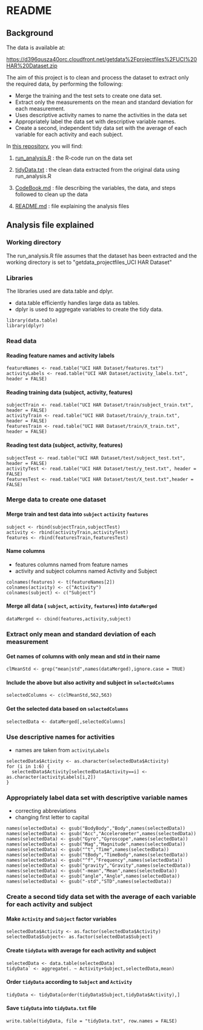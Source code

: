 # README 

## Background
The data is available at:

https://d396qusza40orc.cloudfront.net/getdata%2Fprojectfiles%2FUCI%20HAR%20Dataset.zip  
  
The aim of this project is to clean and process the dataset to extract only the required data, by performing the following:
- Merge the training and the test sets to create one data set.
- Extract only the measurements on the mean and standard deviation for each measurement. 
- Uses descriptive activity names to name the activities in the data set
- Appropriately label the data set with descriptive variable names. 
- Create a second, independent tidy data set with the average of each variable for each activity and each subject.
    
In [this repository](https://github.com/alexismak/GettingAndCleaningData), you will find:

1. [run_analysis.R](https://github.com/alexismak/GettingAndCleaningData/blob/main/run_analysis.R) : the R-code run on the data set

2. [tidyData.txt](https://github.com/alexismak/GettingAndCleaningData/blob/main/tidyData.txt) : the clean data extracted from the original data using run_analysis.R

3. [CodeBook.md](https://github.com/alexismak/GettingAndCleaningData/blob/main/CodeBook.md) : file describing the variables, the data, and steps followed to clean up the data

4. [README.md](https://github.com/alexismak/GettingAndCleaningData/blob/main/README.md) : file explaining the analysis files



## Analysis file explained

### Working directory
The run_analysis.R file assumes that the dataset has been extracted and the working directory is set to "getdata_projectfiles_UCI HAR Dataset"

### Libraries
The libraries used are data.table and dplyr. 
- data.table efficiently handles large data as tables. 
- dplyr is used to aggregate variables to create the tidy data.
```
library(data.table)
library(dplyr)
```
### Read data
#### Reading feature names and activity labels
```
featureNames <- read.table("UCI HAR Dataset/features.txt")
activityLabels <- read.table("UCI HAR Dataset/activity_labels.txt", header = FALSE)
```

#### Reading training data (subject, activity, features)
```
subjectTrain <- read.table("UCI HAR Dataset/train/subject_train.txt", header = FALSE)
activityTrain <- read.table("UCI HAR Dataset/train/y_train.txt", header = FALSE)
featuresTrain <- read.table("UCI HAR Dataset/train/X_train.txt", header = FALSE)
```
#### Reading test data (subject, activity, features)
```
subjectTest <- read.table("UCI HAR Dataset/test/subject_test.txt", header = FALSE)
activityTest <- read.table("UCI HAR Dataset/test/y_test.txt", header = FALSE)
featuresTest <- read.table("UCI HAR Dataset/test/X_test.txt",header = FALSE)
```

### Merge data to create one dataset
#### Merge train and test data into `subject` `activity` `features`
```
subject <- rbind(subjectTrain,subjectTest)
activity <- rbind(activityTrain,activityTest)
features <- rbind(featuresTrain,featuresTest)
```
#### Name columns
- features columns named from feature names
- activity and subject columns named Activity and Subject
```
colnames(features) <- t(featureNames[2])
colnames(activity) <- c("Activity")
colnames(subject) <- c("Subject")
```

#### Merge all data ( `subject`, `activity`, `features`) into `dataMerged`
```
dataMerged <- cbind(features,activity,subject)
```

### Extract only mean and standard deviation of each measurement
#### Get names of columns with only mean and std in their name
```
clMeanStd <- grep("mean|std",names(dataMerged),ignore.case = TRUE)
```
#### Include the above but also activity and subject in `selectedColumns`
```
selectedColumns <- c(clMeanStd,562,563)
```
#### Get the selected data based on `selectedColumns` 
```
selectedData <- dataMerged[,selectedColumns]
```

### Use descriptive names for activities
- names are taken from `activityLabels`
```
selectedData$Activity <- as.character(selectedData$Activity)
for (i in 1:6) {
  selectedData$Activity[selectedData$Activity==i] <- as.character(activityLabels[i,2])
}
```

### Appropriately label data set with descriptive variable names
- correcting abbreviations 
- changing first letter to capital
```
names(selectedData) <- gsub("BodyBody","Body",names(selectedData))
names(selectedData) <- gsub("Acc","Accelerometer",names(selectedData))
names(selectedData) <- gsub("Gyro","Gyroscope",names(selectedData))
names(selectedData) <- gsub("Mag","Magnitude",names(selectedData))
names(selectedData) <- gsub("^t","Time",names(selectedData))
names(selectedData) <- gsub("tBody","TimeBody",names(selectedData))
names(selectedData) <- gsub("^f","Frequency",names(selectedData))
names(selectedData) <- gsub("gravity","Gravity",names(selectedData))
names(selectedData) <- gsub("-mean","Mean",names(selectedData))
names(selectedData) <- gsub("angle","Angle",names(selectedData))
names(selectedData) <- gsub("-std","STD",names(selectedData))
```

### Create a second tidy data set with the average of each variable for each activity and subject

#### Make `Activity` and `Subject` factor variables
```
selectedData$Activity <- as.factor(selectedData$Activity)
selectedData$Subject<- as.factor(selectedData$Subject)
```
#### Create `tidyData` with average for each activity and subject
```
selectedData <- data.table(selectedData)
tidyData` <- aggregate(. ~ Activity+Subject,selectedData,mean)
```

#### Order `tidyData` according to `Subject` and `Activity` 
```
tidyData <- tidyData[order(tidyData$Subject,tidyData$Activity),]
```
#### Save `tidyData` into `tidyData.txt` file
```
write.table(tidyData, file = "tidyData.txt", row.names = FALSE)
```
